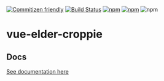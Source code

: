 [![Commitizen friendly](https://img.shields.io/badge/commitizen-friendly-brightgreen.svg)](http://commitizen.github.io/cz-cli/)
[![Build Status](https://travis-ci.org/ElderAS/vue-elder-croppie.svg?branch=master&style=flat-square)](https://travis-ci.org/ElderAS/vue-elder-croppie)
[![npm](https://img.shields.io/npm/dt/vue-elder-croppie.svg?style=flat-square)](https://www.npmjs.com/package/vue-elder-croppie)
[![npm](https://img.shields.io/npm/v/vue-elder-croppie.svg?style=flat-square)](https://www.npmjs.com/package/vue-elder-croppie)
![npm](https://img.shields.io/npm/l/vue-elder-croppie.svg?style=flat-square)

# vue-elder-croppie

## Docs

[See documentation here](https://elderas.github.io/vue-elder/components/croppie.html)

